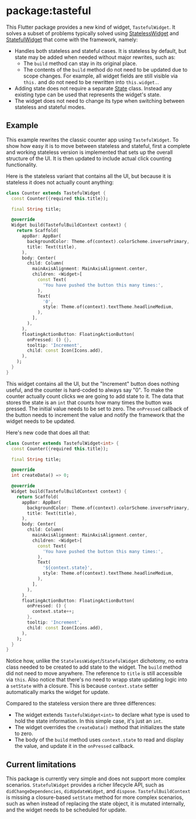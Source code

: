 # package:tasteful

This Flutter package provides a new kind of widget, `TastefulWidget`. It solves
a subset of problems typically solved using [StatelessWidget][] and
[StatefulWidget][] that come with the framework, namely:

- Handles both stateless and stateful cases. It is stateless by default, but
  state may be added when needed without major rewrites, such as:
  - The `build` method can stay in its original place.
  - The contents of the `build` method do not need to be updated due to scope
    changes. For example, all widget fields are still visible via `this.` and do
    not need to be rewritten into `this.widget.`.
- Adding state does not require a separate [State][] class. Instead any
  existing type can be used that represents the widget's state.
- The widget does not need to change its type when switching between stateless
  and stateful modes.

## Example

This example rewrites the classic counter app using `TastefulWidget`. To show
how easy it is to move between stateless and stateful, first a complete and
working stateless version is implemented that sets up the overall structure of
the UI. It is then updated to include actual click counting functionality.

Here is the stateless variant that contains all the UI, but because it is
stateless it does not actually count anything:

```dart
class Counter extends TastefulWidget {
  const Counter({required this.title});

  final String title;

  @override
  Widget build(TastefulBuildContext context) {
    return Scaffold(
      appBar: AppBar(
        backgroundColor: Theme.of(context).colorScheme.inversePrimary,
        title: Text(title),
      ),
      body: Center(
        child: Column(
          mainAxisAlignment: MainAxisAlignment.center,
          children: <Widget>[
            const Text(
              'You have pushed the button this many times:',
            ),
            Text(
              '0',
              style: Theme.of(context).textTheme.headlineMedium,
            ),
          ],
        ),
      ),
      floatingActionButton: FloatingActionButton(
        onPressed: () {},
        tooltip: 'Increment',
        child: const Icon(Icons.add),
      ),
    );
  }
}
```

This widget contains all the UI, but the "Increment" button does nothing useful,
and the counter is hard-coded to always say "0". To make the counter actually
count clicks we are going to add state to it. The data that stores the state is
an `int` that counts how many times the button was pressed. The initial value
needs to be set to zero. The `onPressed` callback of the button needs to
increment the value and notify the framework that the widget needs to be
updated.

Here's new code that does all that:

```dart
class Counter extends TastefulWidget<int> {
  const Counter({required this.title});

  final String title;

  @override
  int createData() => 0;

  @override
  Widget build(TastefulBuildContext context) {
    return Scaffold(
      appBar: AppBar(
        backgroundColor: Theme.of(context).colorScheme.inversePrimary,
        title: Text(title),
      ),
      body: Center(
        child: Column(
          mainAxisAlignment: MainAxisAlignment.center,
          children: <Widget>[
            const Text(
              'You have pushed the button this many times:',
            ),
            Text(
              '${context.state}',
              style: Theme.of(context).textTheme.headlineMedium,
            ),
          ],
        ),
      ),
      floatingActionButton: FloatingActionButton(
        onPressed: () {
          context.state++;
        },
        tooltip: 'Increment',
        child: const Icon(Icons.add),
      ),
    );
  }
}
```

Notice how, unlike the `StatelessWidget`/`StatefulWidget` dichotomy, no extra
class needed to be created to add state to the widget. The `build` method did
not need to move anywhere. The reference to `title` is still accessible via
`this`. Also notice that there's no need to wrapp state updating logic into a
`setState` with a closure. This is because `context.state` setter automatically
marks the widget for update.

Compared to the stateless version there are three differences:

- The widget extends `TastefulWidget<int>` to declare what type is used to hold
  the state information. In this simple case, it's just an `int`.
- The widget overrides the `createData()` method that initializes the
  state to zero.
- The body of the `build` method uses `context.state` to read and display the
  value, and update it in the `onPressed` callback.

## Current limitations

This package is currently very simple and does not support more complex
scenarios. `StatefulWidget` provides a richer lifecycle API, such as
`didChangeDependencies`, `didUpdateWidget`, and `dispose`. `TastefulBuildContext`
is missing a closure-based `setState` method for more complex scenarios, such as
when instead of replacing the state object, it is mutated internally, and the
widget needs to be scheduled for update.

[StatelessWidget]: https://api.flutter.dev/flutter/widgets/StatelessWidget-class.html
[StatefulWidget]: https://api.flutter.dev/flutter/widgets/StatefulWidget-class.html
[State]: https://api.flutter.dev/flutter/widgets/State-class.html
